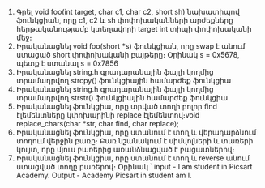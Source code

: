 1) Գրել void foo(int target, char c1, char c2, short sh) նախատիպով ֆունկցիան, որը c1, c2 և sh փոփոխականների արժեքները հերթականությամբ կտեղավորի target int տիպի փոփոխականի մեջ։
2) Իրականացնել void foo(short *s) ֆունկցիան, որը swap է անում ստացած short փոփոխականի բայթերը։ Օրինակ s = 0x5678, պետք է ստանալ s = 0x7856
3) Իրականացնել string.h գրադարանային ֆայլի կողմից տրամադրվող strcpy() ֆունկցիային համարժեք ֆունկցիա
4) Իրականացնել string.h գրադարանային ֆայլի կողմից տրամադրվող strstr() ֆունկցիային համարժեք ֆունկցիա
5) Իրականացնել ֆունկցիա, որը տրված տողի բոլոր find էլեմենտները կփոխարինի replace էլեմենտով։void replace_chars(char *str, char find, char replace);
6) Իրականացնել ֆունկցիա, որը ստանում է տող և վերադարձնում տողում վերջին բառը։ Բառ նշանակում է սիմվոլների և տառերի կույտ, որը մյուս բառերից առանձնացված է բացատներով։
10) Իրականացնել ֆունկցիա, որը ստանում է տող և reverse անում ստացված տողը բառերով։ Օրինակ ՝ input - I am student in Picsart Academy. Output - Academy Picsart in student am I.